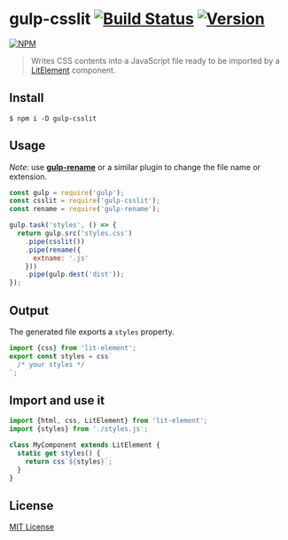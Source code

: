 # gulp-csslit [![Build Status](https://travis-ci.org/kcmr/gulp-csslit.svg?branch=master)](https://travis-ci.org/kcmr/gulp-csslit.svg?branch=master) [![Version](https://img.shields.io/npm/v/gulp-csslit.svg)](https://npmjs.org/package/gulp-csslit)

[![NPM](https://nodei.co/npm/gulp-csslit.png?downloads=true&downloadRank=true&stars=true)](https://nodei.co/npm/gulp-csslit/)

> Writes CSS contents into a JavaScript file ready to be imported by a [LitElement](https://lit-element.polymer-project.org/) component.

## Install

```
$ npm i -D gulp-csslit
```

## Usage

_Note_: use [**gulp-rename**](https://www.npmjs.com/package/gulp-rename) or a similar plugin to change the file name or extension.

```js
const gulp = require('gulp');
const csslit = require('gulp-csslit');
const rename = require('gulp-rename');

gulp.task('styles', () => {
  return gulp.src('styles.css')
    .pipe(csslit())
    .pipe(rename({
      extname: '.js'
    }))
    .pipe(gulp.dest('dist'));
});
```

## Output

The generated file exports a `styles` property.

```js
import {css} from 'lit-element';
export const styles = css`
  /* your styles */
`;
```

## Import and use it

```js
import {html, css, LitElement} from 'lit-element';
import {styles} from './styles.js';

class MyComponent extends LitElement {
  static get styles() {
    return css`${styles}`;
  }
}
```

## License

[MIT License](http://en.wikipedia.org/wiki/MIT_License)
